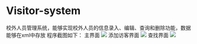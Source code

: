 # Visitor-system
校外人员管理系统，能够实现校外人员的信息录入、编辑、查询和删除功能，数据能够在xml中存放
程序截图如下：
主界面
![](https://gitee.com/moshaoyu/PicGo_img/raw/master/images/%E4%B8%BB%E7%95%8C%E9%9D%A2.png)
添加访客界面
![](https://gitee.com/moshaoyu/PicGo_img/raw/master/images/%E6%B7%BB%E5%8A%A0.png)
查找界面
![](https://gitee.com/moshaoyu/PicGo_img/raw/master/images/%E6%9F%A5%E6%89%BE.png)
